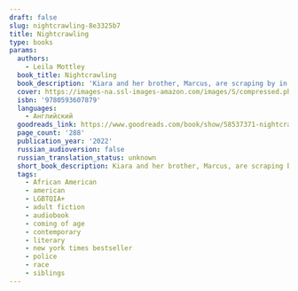 ```yaml
---
draft: false
slug: nightcrawling-8e3325b7
title: Nightcrawling
type: books
params:
  authors:
    - Leila Mottley
  book_title: Nightcrawling
  book_description: 'Kiara and her brother, Marcus, are scraping by in an East Oakland apartment complex optimistically called the Regal-Hi. Both have dropped out of high school, their family fractured by death and prison. But while Marcus clings to his dream of rap stardom, Kiara hunts for work to pay their rent--which has more than doubled--and to keep the nine-year-old boy next door, abandoned by his mother, safe and fed.One night, what begins as a drunken misunderstanding with a stranger turns into the job Kiara never imagined wanting but now desperately needs: nightcrawling. Her world breaks open even further when her name surfaces in an investigation that exposes her as a key witness in a massive scandal within the Oakland Police Department.'
  cover: https://images-na.ssl-images-amazon.com/images/S/compressed.photo.goodreads.com/books/1654709397i/58537371.jpg
  isbn: '9780593607879'
  languages:
    - Английский
  goodreads_link: https://www.goodreads.com/book/show/58537371-nightcrawling
  page_count: '288'
  publication_year: '2022'
  russian_audioversion: false
  russian_translation_status: unknown
  short_book_description: Kiara and her brother, Marcus, are scraping by in an East Oakland apartment complex optimistically called the Regal-Hi. Both have dropped out of high school, their family fractured by death and...
  tags:
    - African American
    - american
    - LGBTQIA+
    - adult fiction
    - audiobook
    - coming of age
    - contemporary
    - literary
    - new york times bestseller
    - police
    - race
    - siblings
---
```

